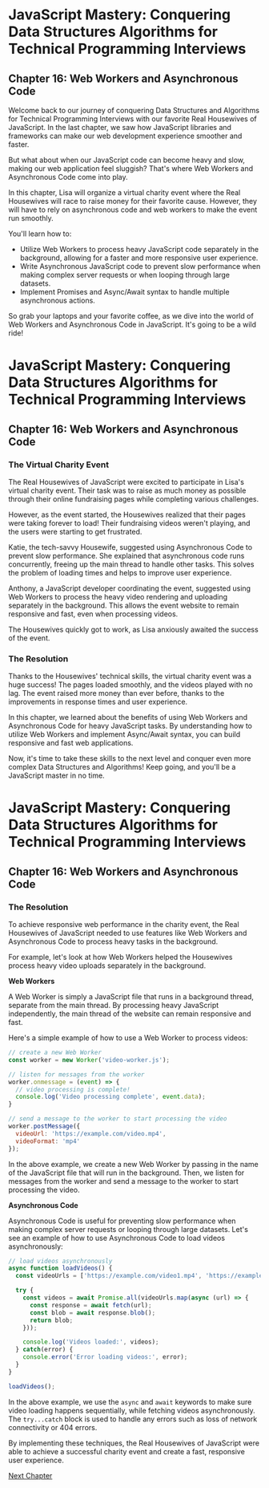 # JavaScript Mastery: Conquering Data Structures Algorithms for Technical Programming Interviews

## Chapter 16: Web Workers and Asynchronous Code

Welcome back to our journey of conquering Data Structures and Algorithms for Technical Programming Interviews with our favorite Real Housewives of JavaScript. In the last chapter, we saw how JavaScript libraries and frameworks can make our web development experience smoother and faster. 

But what about when our JavaScript code can become heavy and slow, making our web application feel sluggish? That's where Web Workers and Asynchronous Code come into play. 

In this chapter, Lisa will organize a virtual charity event where the Real Housewives will race to raise money for their favorite cause. However, they will have to rely on asynchronous code and web workers to make the event run smoothly.

You'll learn how to:

- Utilize Web Workers to process heavy JavaScript code separately in the background, allowing for a faster and more responsive user experience.
- Write Asynchronous JavaScript code to prevent slow performance when making complex server requests or when looping through large datasets.
- Implement Promises and Async/Await syntax to handle multiple asynchronous actions.

So grab your laptops and your favorite coffee, as we dive into the world of Web Workers and Asynchronous Code in JavaScript. It's going to be a wild ride!
# JavaScript Mastery: Conquering Data Structures Algorithms for Technical Programming Interviews

## Chapter 16: Web Workers and Asynchronous Code

### The Virtual Charity Event

The Real Housewives of JavaScript were excited to participate in Lisa's virtual charity event. Their task was to raise as much money as possible through their online fundraising pages while completing various challenges.

However, as the event started, the Housewives realized that their pages were taking forever to load! Their fundraising videos weren't playing, and the users were starting to get frustrated.
 
Katie, the tech-savvy Housewife, suggested using Asynchronous Code to prevent slow performance. She explained that asynchronous code runs concurrently, freeing up the main thread to handle other tasks. This solves the problem of loading times and helps to improve user experience. 

Anthony, a JavaScript developer coordinating the event, suggested using Web Workers to process the heavy video rendering and uploading separately in the background. This allows the event website to remain responsive and fast, even when processing videos. 

The Housewives quickly got to work, as Lisa anxiously awaited the success of the event.

### The Resolution

Thanks to the Housewives' technical skills, the virtual charity event was a huge success! The pages loaded smoothly, and the videos played with no lag. The event raised more money than ever before, thanks to the improvements in response times and user experience.

In this chapter, we learned about the benefits of using Web Workers and Asynchronous Code for heavy JavaScript tasks. By understanding how to utilize Web Workers and implement Async/Await syntax, you can build responsive and fast web applications.

Now, it's time to take these skills to the next level and conquer even more complex Data Structures and Algorithms! Keep going, and you'll be a JavaScript master in no time.
# JavaScript Mastery: Conquering Data Structures Algorithms for Technical Programming Interviews

## Chapter 16: Web Workers and Asynchronous Code

### The Resolution

To achieve responsive web performance in the charity event, the Real Housewives of JavaScript needed to use features like Web Workers and Asynchronous Code to process heavy tasks in the background.

For example, let's look at how Web Workers helped the Housewives process heavy video uploads separately in the background.

**Web Workers**

A Web Worker is simply a JavaScript file that runs in a background thread, separate from the main thread. By processing heavy JavaScript independently, the main thread of the website can remain responsive and fast.

Here's a simple example of how to use a Web Worker to process videos:

```javascript
// create a new Web Worker
const worker = new Worker('video-worker.js');

// listen for messages from the worker
worker.onmessage = (event) => {
  // video processing is complete!
  console.log('Video processing complete', event.data);
}

// send a message to the worker to start processing the video
worker.postMessage({
  videoUrl: 'https://example.com/video.mp4',
  videoFormat: 'mp4'
});
```

In the above example, we create a new Web Worker by passing in the name of the JavaScript file that will run in the background. Then, we listen for messages from the worker and send a message to the worker to start processing the video.

**Asynchronous Code**

Asynchronous Code is useful for preventing slow performance when making complex server requests or looping through large datasets. Let's see an example of how to use Asynchronous Code to load videos asynchronously:

```javascript
// load videos asynchronously
async function loadVideos() {
  const videoUrls = ['https://example.com/video1.mp4', 'https://example.com/video2.mp4'];

  try {
    const videos = await Promise.all(videoUrls.map(async (url) => {
      const response = await fetch(url);
      const blob = await response.blob();
      return blob;
    }));

    console.log('Videos loaded:', videos);
  } catch(error) {
    console.error('Error loading videos:', error);
  }
}

loadVideos();
```

In the above example, we use the `async` and `await` keywords to make sure video loading happens sequentially, while fetching videos asynchronously. The `try...catch` block is used to handle any errors such as loss of network connectivity or 404 errors.

By implementing these techniques, the Real Housewives of JavaScript were able to achieve a successful charity event and create a fast, responsive user experience.


[Next Chapter](17_Chapter17.md)